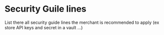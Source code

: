 # Security Guile lines

List there all security guide lines the merchant is recommended to apply (ex store API keys and secret in a vault ...)

